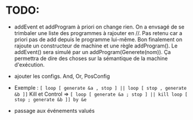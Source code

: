 # TODO:

- addEvent et addProgram 
  à priori on change rien.  On a envsagé de se trimbaler une liste des programmes à rajouter en //. Pas retenu car a priori pas de add depuis le programme lui-même.
  Bon finalement on rajoute un constructeur de machine et une règle addProgram(). Le addEvent() sera simulé par un addProgram(Generete(nom)).
  Ça permettra de dire des choses sur la sémantique de la machine d'exécution.

- ajouter les configs. And, Or, PosConfig
- Exemple : `[ loop [ generate &a , stop ] || loop [ stop , generate &b ]]` Kill et Control => `[ loop [ generate &a ; stop ] || kill loop [ stop ; generate &b ]] by &e`
- passage aux événements valués


